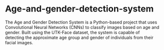 # Age-and-gender-detection-system
The Age and Gender Detection System is a Python-based project that uses Convolutional Neural Networks (CNNs) to classify images based on age and gender. Built using the UTK-Face dataset, the system is capable of detecting the approximate age group and gender of individuals from their facial images.
